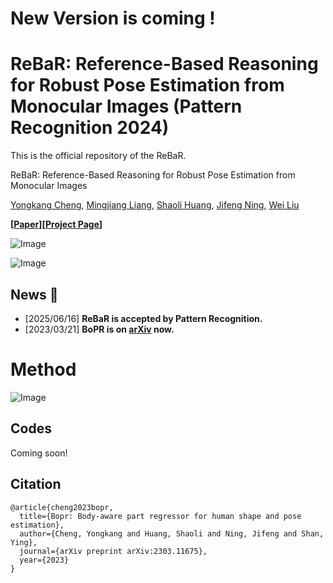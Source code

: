 # New Version is coming !
# ReBaR: Reference-Based Reasoning for Robust Pose Estimation from Monocular Images (Pattern Recognition 2024)

This is the official repository of the ReBaR.

ReBaR: Reference-Based Reasoning for Robust Pose Estimation from Monocular Images

[Yongkang Cheng](https://scholar.google.com/citations?user=cv5O1n0AAAAJ&hl=zh-CN&oi=ao), [Mingjiang Liang](https://scholar.google.com/citations?user=h5-DVqkAAAAJ&hl=zh-CN&oi=ao), [Shaoli Huang](https://scholar.google.com/citations?user=o31BPFsAAAAJ&hl=en&oi=ao), [Jifeng Ning](https://scholar.google.com/citations?user=bePJGzMAAAAJ&hl=zh-CN&oi=ao), [Wei Liu](https://scholar.google.com/citations?user=cIBDhtcAAAAJ&hl=zh-CN)

**[[Paper](https://arxiv.org/abs/2303.11675)][[Project Page](https://semanticdh.github.io/BoPR/)]**

![Image](https://github.com/user-attachments/assets/496b85a4-e20b-46e4-b796-c2f484c912f2)

![Image](https://github.com/user-attachments/assets/b60c1786-2cdf-4436-928a-7549c2e53deb)

## News :triangular_flag_on_post:
- [2025/06/16] **ReBaR is accepted by Pattern Recognition.**
- [2023/03/21] **BoPR is on [arXiv](https://arxiv.org/abs/2303.11675) now.**

# Method
![Image](https://github.com/user-attachments/assets/171a7f1f-2f43-487b-b394-c68473fe5500)






## Codes
Coming soon!

## Citation
```
@article{cheng2023bopr,
  title={Bopr: Body-aware part regressor for human shape and pose estimation},
  author={Cheng, Yongkang and Huang, Shaoli and Ning, Jifeng and Shan, Ying},
  journal={arXiv preprint arXiv:2303.11675},
  year={2023}
}

```

